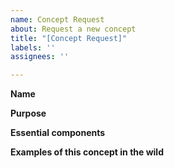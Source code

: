 ```yaml
---
name: Concept Request
about: Request a new concept
title: "[Concept Request]"
labels: ''
assignees: ''

---
```


**Name**

**Purpose**

**Essential components**

**Examples of this concept in the wild**
